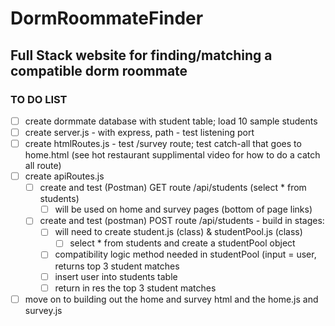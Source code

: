 # DormRoommateFinder

## Full Stack website for finding/matching a compatible dorm roommate



### TO DO LIST

- [ ] create dormmate database with student table; load 10 sample students
- [ ] create server.js - with express, path - test listening port
- [ ] create htmlRoutes.js  - test /survey route;  test catch-all that goes to home.html (see hot restaurant supplimental video for how to do a catch all route)
- [ ] create apiRoutes.js 
  - [ ] create and test (Postman) GET route  /api/students  (select * from students)
    - [ ] will be used on home and survey pages (bottom of page links)
  - [ ] create and test (postman) POST route /api/students  - build in stages:
    - [ ] will need to create student.js (class)  & studentPool.js (class)
      - [ ] select * from students and create a studentPool object
    - [ ] compatibility logic method needed in studentPool (input = user, returns top 3 student matches
    - [ ] insert user into students table
    - [ ] return in res the top 3 student matches
- [ ] move on to building out the home and survey html and the home.js and survey.js